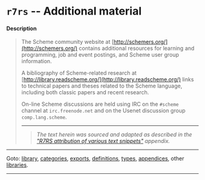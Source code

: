 

<a id='appendix__r7rs__additional-material'></a>

# `r7rs` -- Additional material


<a id='appendix__r7rs__additional-material__description'></a>

#### Description

> The Scheme community website at
> [http://schemers.org/](http://schemers.org/)
> contains additional resources for learning and programming, job and
> event postings, and Scheme user group information.
> 
> A bibliography of Scheme-related research at
> [http://library.readscheme.org/](http://library.readscheme.org/)
> links to technical papers and theses related to the Scheme language,
> including both classic papers and recent research.
> 
> On-line Scheme discussions are held using IRC
> on the `#scheme` channel at `irc.freenode.net`
> and on the Usenet discussion group `comp.lang.scheme`.
> 
> 
> ----
> > *The text herein was sourced and adapted as described in the ["R7RS attribution of various text snippets"](../../r7rs/appendices/attribution.md#appendix__r7rs__attribution) appendix.*

----

Goto: [library](../../r7rs/_index.md#library__r7rs), [categories](../../r7rs/categories/_index.md#toc__r7rs__categories), [exports](../../r7rs/exports/_index.md#toc__r7rs__exports), [definitions](../../r7rs/definitions/_index.md#toc__r7rs__definitions), [types](../../r7rs/types/_index.md#toc__r7rs__types), [appendices](../../r7rs/appendices/_index.md#toc__r7rs__appendices), other [libraries](../../_libraries.md#toc__libraries).

----

